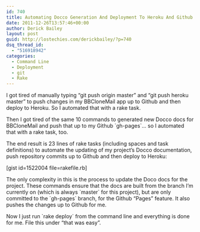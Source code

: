 ```yaml
---
id: 740
title: Automating Docco Generation And Deployment To Heroku And Github
date: 2011-12-26T13:57:46+00:00
author: Derick Bailey
layout: post
guid: http://lostechies.com/derickbailey/?p=740
dsq_thread_id:
  - "516918942"
categories:
  - Command Line
  - Deployment
  - git
  - Rake
---
```

I got tired of manually typing &#8220;git push origin master&#8221; and &#8220;git push heroku master&#8221; to push changes in my BBCloneMail app up to Github and then deploy to Heroku. So I automated that with a rake task.

Then I got tired of the same 10 commands to generated new Docco docs for BBCloneMail and push that up to my Github \`gh-pages\`… so I automated that with a rake task, too.

The end result is 23 lines of rake tasks (including spaces and task definitions) to automate the updating of my project&#8217;s Docco documentation, push repository commits up to Github and then deploy to Heroku:

[gist id=1522004 file=rakefile.rb]

The only complexity in this is the process to update the Doco docs for the project. These commands ensure that the docs are built from the branch I&#8217;m currently on (which is always \`master\` for this project), but are only committed to the \`gh-pages\` branch, for the Github &#8220;Pages&#8221; feature. It also pushes the changes up to Github for me.

Now I just run \`rake deploy\` from the command line and everything is done for me. File this under &#8220;that was easy&#8221;.